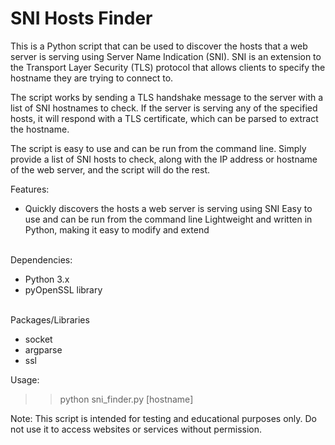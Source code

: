 # SNI Hosts Finder
This is a Python script that can be used to discover the hosts that a web server is serving using Server Name Indication (SNI). SNI is an extension to the Transport Layer Security (TLS) protocol that allows clients to specify the hostname they are trying to connect to.

The script works by sending a TLS handshake message to the server with a list of SNI hostnames to check. If the server is serving any of the specified hosts, it will respond with a TLS certificate, which can be parsed to extract the hostname.

The script is easy to use and can be run from the command line. Simply provide a list of SNI hosts to check, along with the IP address or hostname of the web server, and the script will do the rest.

Features:

<ul><li>Quickly discovers the hosts a web server is serving using SNI
Easy to use and can be run from the command line
Lightweight and written in Python, making it easy to modify and extend
</li></ul>
<br/>Dependencies:

<ul><li>Python 3.x</li>
<li>pyOpenSSL library</li></ul>
<br/>
Packages/Libraries
<ul><li>socket</li>
<li>argparse</li>
<li>ssl</li></ul>

Usage:
>> python sni_finder.py [hostname]


Note: This script is intended for testing and educational purposes only. Do not use it to access websites or services without permission.
